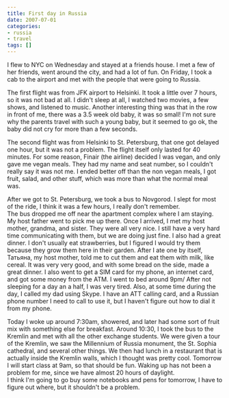 ```yaml
---
title: First day in Russia
date: 2007-07-01
categories:
- russia
- travel
tags: []
---
```

I flew to NYC on Wednesday and stayed at a friends house. I met a few of her friends, went around the city, and had a lot of fun. On Friday, I took a cab to the airport and met with the people that were going to Russia.

The first flight was from JFK airport to Helsinki. It took a little over 7 hours, so it was not bad at all. I didn't sleep at all, I watched two movies, a few shows, and listened to music. Another interesting thing was that in the row in front of me, there was a 3.5 week old baby, it was so small! I'm not sure why the parents travel with such a young baby, but it seemed to go ok, the baby did not cry for more than a few seconds.

The second flight was from Helsinki to St. Petersburg, that one got delayed one hour, but it was not a problem. The flight itself only lasted for 40 minutes. For some reason, Finair (the airline) decided I was vegan, and only gave me vegan meals. They had my name and seat number, so I couldn't really say it was not me. I ended better off than the non vegan meals, I got fruit, salad, and other stuff, which was more than what the normal meal was.

After we got to St. Petersburg, we took a bus to Novgorod. I slept for most of the ride, I think it was a few hours, I really don't remember.<br />The bus dropped me off near the apartment complex where I am staying. My host father went to pick me up there. Once I arrived, I met my host mother, grandma, and sister. They were all very nice. I still have a very hard time communicating with them, but we are doing just fine. I also had a great dinner. I don't usually eat strawberries, but I figured I would try them because they grow them here in their garden. After I ate one by itself, Татьяна, my host mother, told me to cut them and eat them with milk, like cereal. It was very very good, and with some bread on the side, made a great dinner. I also went to get a SIM card for my phone, an internet card, and got some money from the ATM. I went to bed around 9pm/ After not sleeping for a day an a half, I was very tired. Also, at some time during the day, I called my dad using Skype. I have an ATT calling card, and a Russian phone number I need to call to use it, but I haven't figure out how to dial it from my phone. 

Today I woke up around 7:30am, showered, and later had some sort of fruit mix with something else for breakfast. Around 10:30, I took the bus to the Kremlin and met with all the other exchange students. We were given a tour of the Kremlin, we saw the Millennium of Russia monument, the St. Sophia cathedral, and several other things. We then had lunch in a restaurant that is actually inside the Kremlin walls, which I thought was pretty cool. Tomorrow I will start class at 9am, so that should be fun. Waking up has not been a problem for me, since we have almost 20 hours of daylight.<br />I think I'm going to go buy some notebooks and pens for tomorrow, I have to figure out where, but it shouldn't be a problem.
